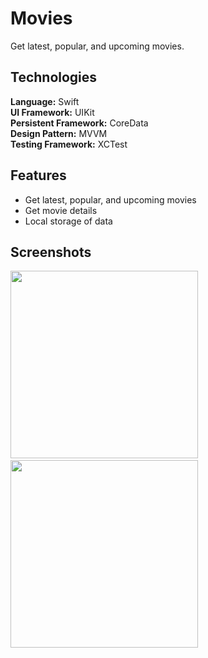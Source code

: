 
# Movies

 Get latest, popular, and upcoming movies.
## Technologies

**Language:** Swift  
**UI Framework:** UIKit  
**Persistent Framework:** CoreData  
**Design Pattern:** MVVM  
**Testing Framework:** XCTest

## Features

- Get latest, popular, and upcoming movies
- Get movie details
- Local storage of data

## Screenshots

<img src="https://drive.google.com/uc?export=view&id=132s226uac5cfMSyZUcSu9y8SNgBaWt3_" width="300"> &nbsp;&nbsp;&nbsp;&nbsp;&nbsp; <img src="https://drive.google.com/uc?export=view&id=1a1kObmFRKxb4u7L7LSXOEJvNZ50b3-3a" width="300"> 

